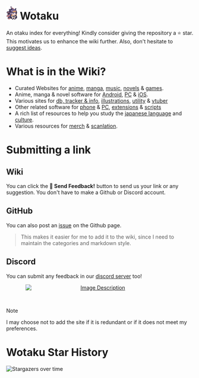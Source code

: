 
# <img src="/public/asset/inaidle.webp" width="30px"> Wotaku

An otaku index for everything! Kindly consider giving the repository a ⭐ star. This motivates us to enhance the wiki further. Also, don't hesitate to [suggest ideas](#submitting-a-link).

# What is in the Wiki?

- Curated Websites for [anime](https://wotaku.moe/websites#anime), [manga](https://wotaku.moe/websites#manga), [music](https://wotaku.moe/music), [novels](https://wotaku.moe/websites#novels) & [games](https://wotaku.moe/websites#games).
- Anime, manga & novel software for [Android](https://wotaku.moe/software#android), [PC](https://wotaku.moe/software#pc) & [iOS](https://wotaku.moe/software#ios).
- Various sites for [db, tracker & info](https://wotaku.moe/misc#info), [illustrations](https://wotaku.moe/misc#illustrations), [utility](https://wotaku.moe/misc#utility) & [vtuber](https://wotaku.moe/misc#vtuber)
- Other related software for [phone](https://wotaku.moe/addons#apps) & [PC](https://wotaku.moe/addons#tools), [extensions](https://wotaku.moe/addons#extensions) & [scripts](https://wotaku.moe/addons#scripts)
- A rich list of resources to help you study the [japanese language](https://wotaku.moe/jp#learning-japanese) and [culture](https://wotaku.moe/jp#about-japan).
- Various resources for [merch](https://wotaku.moe/merch) & [scanlation](https://wotaku.moe/scanlation).


# Submitting a link

## Wiki
You can click the **🩵 Send Feedback!** button to send us your link or any suggestion. You don't have to make a Github or Discord account.

## GitHub
You can also post an [issue](https://github.com/anotherduckling/Wotaku/issues/new) on the Github page.

> This makes it easier for me to add it to the wiki, since I need to maintain the categories and markdown style.

## Discord
You can submit any feedback in our [discord server](https://discord.gg/vShRGx8ZBC) too!

<p align="center">
  <a href="https://discord.gg/vShRGx8ZBC">
    <img src="https://invidget.switchblade.xyz/vShRGx8ZBC" alt="Image Description" style="width: 400px; display: block; margin: 0 auto;">
  </a>
</p>


<br/>

> [!NOTE]  
> I may choose not to add the site if it is redundant or if it does not meet my preferences.

# Wotaku Star History

![Stargazers over time](https://starchart.cc/anotherduckling/Wotaku.svg?variant=adaptive)